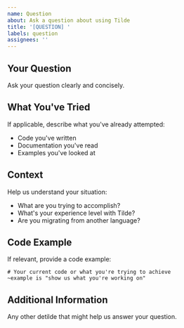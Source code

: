 ```yaml
---
name: Question
about: Ask a question about using Tilde
title: '[QUESTION] '
labels: question
assignees: ''
---
```


## Your Question
Ask your question clearly and concisely.

## What You've Tried
If applicable, describe what you've already attempted:
- Code you've written
- Documentation you've read
- Examples you've looked at

## Context
Help us understand your situation:
- What are you trying to accomplish?
- What's your experience level with Tilde?
- Are you migrating from another language?

## Code Example
If relevant, provide a code example:
```tilde
# Your current code or what you're trying to achieve
~example is "show us what you're working on"
```

## Additional Information
Any other detilde that might help us answer your question.
